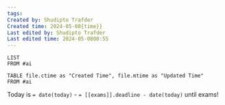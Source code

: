 ```yaml
---
tags: 
Created by: Shudipto Trafder
Created time: 2024-05-08{time}}
Last edited by: Shudipto Trafder
Last edited time: 2024-05-0800:55
---
```

```dataview
LIST
FROM #ai 
```

```dataview
TABLE file.ctime as "Created Time", file.mtime as "Updated Time"
FROM #ai 
```



Today is `= date(today)` - `= [[exams]].deadline - date(today)` until exams!
